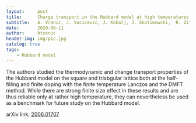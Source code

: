 ```yaml
---
layout:     post
title:      Charge transport in the Hubbard model at high temperatures - triangular versus square lattice
subtitle:   A. Vranic, J. Vucicevic, J. Kokalj, J. Skolimowski,  R. Zitko, J. Mravlje, and D. Tanaskovic
date:       2020-06-11
author:     htscruc
header-img: img/pic.jpg
catalog: true
tags:
    - Hubbard model
---
```


The authors studied the thermodynamic and change transport properties of the Hubbard model on the square and triabgular lattice both at the half-filling and finite doping with the finite temperature Lanczos and the DMFT method. While there are strong finite size effect in these results and are thus reliable only at rather high temperature, they can nevertheless be used as a benchmark for future study on the Hubbard model.

arXiv link: [2006.01707](https://arxiv.org/abs/2006.01707v1)




